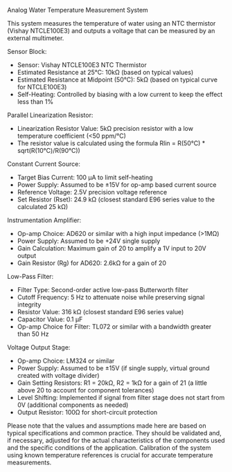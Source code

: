 Analog Water Temperature Measurement System

This system measures the temperature of water using an NTC thermistor (Vishay NTCLE100E3) and outputs a voltage that can be measured by an external multimeter.

Sensor Block:
- Sensor: Vishay NTCLE100E3 NTC Thermistor
- Estimated Resistance at 25°C: 10kΩ (based on typical values)
- Estimated Resistance at Midpoint (50°C): 5kΩ (based on typical curve for NTCLE100E3)
- Self-Heating: Controlled by biasing with a low current to keep the effect less than 1%

Parallel Linearization Resistor:
- Linearization Resistor Value: 5kΩ precision resistor with a low temperature coefficient (<50 ppm/°C)
- The resistor value is calculated using the formula Rlin = R(50°C) * sqrt(R(10°C)/R(90°C))

Constant Current Source:
- Target Bias Current: 100 µA to limit self-heating
- Power Supply: Assumed to be ±15V for op-amp based current source
- Reference Voltage: 2.5V precision voltage reference
- Set Resistor (Rset): 24.9 kΩ (closest standard E96 series value to the calculated 25 kΩ)

Instrumentation Amplifier:
- Op-amp Choice: AD620 or similar with a high input impedance (>1MΩ)
- Power Supply: Assumed to be +24V single supply
- Gain Calculation: Maximum gain of 20 to amplify a 1V input to 20V output
- Gain Resistor (Rg) for AD620: 2.6kΩ for a gain of 20

Low-Pass Filter:
- Filter Type: Second-order active low-pass Butterworth filter
- Cutoff Frequency: 5 Hz to attenuate noise while preserving signal integrity
- Resistor Value: 316 kΩ (closest standard E96 series value)
- Capacitor Value: 0.1 µF
- Op-amp Choice for Filter: TL072 or similar with a bandwidth greater than 50 Hz

Voltage Output Stage:
- Op-amp Choice: LM324 or similar
- Power Supply: Assumed to be ±15V (if single supply, virtual ground created with voltage divider)
- Gain Setting Resistors: R1 = 20kΩ, R2 = 1kΩ for a gain of 21 (a little above 20 to account for component tolerances)
- Level Shifting: Implemented if signal from filter stage does not start from 0V (additional components as needed)
- Output Resistor: 100Ω for short-circuit protection

Please note that the values and assumptions made here are based on typical specifications and common practice. They should be validated and, if necessary, adjusted for the actual characteristics of the components used and the specific conditions of the application. Calibration of the system using known temperature references is crucial for accurate temperature measurements.